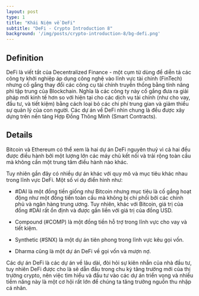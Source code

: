 ```yaml
---
layout: post
type: 1
title: "Khái Niệm về DeFi"
subtitle: "DeFi - Crypto Introduction 8"
background: '/img/posts/crypto-introduction-8/bg-defi.png'
---
```


## Definition

DeFi là viết tắt của Decentralized Finance - một cụm từ dùng để diễn tả các công ty khởi nghiệp áp dụng công nghệ vào lĩnh vực tài chính (FinTech) nhưng cố gắng thay đổi các công cụ tài chính truyền thống bằng tính năng phi tập trung của Blockchain. Nghĩa là các công ty này cố gắng đưa ra giải pháp mới kinh tế hơn so với hiện tại cho các dịch vụ tài chính (như cho vay, đầu tư, và tiết kiệm) bằng cách loại bỏ các chi phí trung gian và giảm thiểu sự quản lý của con người. Các dự án về DeFi nhìn chung là đều được xây dựng trên nền tảng Hợp Đồng Thông Minh (Smart Contracts).

## Details

Bitcoin và Ethereum có thể xem là hai dự án DeFi nguyên thuỷ vì cả hai đều được điều hành bởi một lượng lớn các máy chủ kết nối và trải rộng toàn cầu mà không cần một trung tâm điều hành nào khác.

Tuy nhiên gần đây có nhiều dự án khác với quy mô và mục tiêu khác nhau trong lĩnh vực DeFi. Một số ví dụ điển hình như:

- #DAI là một đồng tiền giống như Bitcoin nhưng mục tiêu là cố gắng hoạt động như một đồng tiền toàn cầu mà không bị chi phối bởi các chính phủ và ngân hàng trung ương. Tuy nhiên, khác với Bitcoin, giá trị của đồng #DAI rất ổn định và được gắn liền với giá trị của đồng USD.

- Compound (#COMP) là một đồng tiền hỗ trợ trong lĩnh vực cho vay và tiết kiệm.

- Synthetic (#SNX) là một dự án tiên phong trong lĩnh vực kêu gọi vốn.

- Dharma cũng là một dự án DeFi về gọi vốn và mượn nợ.

Các dự án DeFi là các dự án về lâu dài, đòi hỏi sự kiên nhẫn của nhà đầu tư, tuy nhiên DeFi được cho là sẽ dẫn đầu trong chu kỳ tăng trưởng mới của thị trường crypto, nên việc tìm hiểu và đầu tư vào các dự án triển vọng và nhiều tiềm năng này là một cơ hội rất lớn để chúng ta tăng trưởng nguồn thu nhập cá nhân.